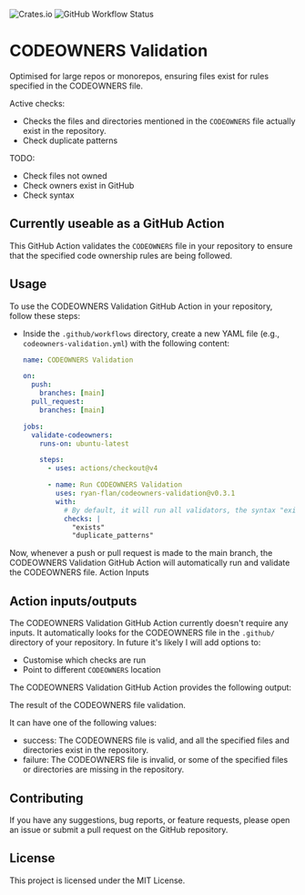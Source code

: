 ![Crates.io](https://img.shields.io/crates/v/codeowners-validation)
![GitHub Workflow Status](https://img.shields.io/github/actions/workflow/status/ryan-flan/codeowners-validation/ci.yml)

# CODEOWNERS Validation

Optimised for large repos or monorepos, ensuring files exist for rules specified in the CODEOWNERS file.

Active checks:
- Checks the files and directories mentioned in the `CODEOWNERS` file actually exist in the repository.
- Check duplicate patterns
  
TODO:
- Check files not owned
- Check owners exist in GitHub
- Check syntax

## Currently useable as a GitHub Action

This GitHub Action validates the `CODEOWNERS` file in your repository to ensure that the specified code ownership rules are being followed. 

## Usage

To use the CODEOWNERS Validation GitHub Action in your repository, follow these steps:

- Inside the `.github/workflows` directory, create a new YAML file (e.g., `codeowners-validation.yml`) with the following content:

   ```yaml
   name: CODEOWNERS Validation

   on:
     push:
       branches: [main]
     pull_request:
       branches: [main]

   jobs:
     validate-codeowners:
       runs-on: ubuntu-latest

       steps:
         - uses: actions/checkout@v4

         - name: Run CODEOWNERS Validation
           uses: ryan-flan/codeowners-validation@v0.3.1
           with:
             # By default, it will run all validators, the syntax "exists,duplicate_patterns" also works.
             checks: |
               "exists"
               "duplicate_patterns"
   ```
   
Now, whenever a push or pull request is made to the main branch, the CODEOWNERS Validation GitHub Action will automatically run and validate the CODEOWNERS file.
Action Inputs

## Action inputs/outputs

The CODEOWNERS Validation GitHub Action currently doesn't require any inputs. It automatically looks for the CODEOWNERS file in the `.github/` directory of your repository. In future it's likely I will add options to:

- Customise which checks are run
- Point to different `CODEOWNERS` location

The CODEOWNERS Validation GitHub Action provides the following output:

The result of the CODEOWNERS file validation.

It can have one of the following values:
- success: The CODEOWNERS file is valid, and all the specified files and directories exist in the repository.
- failure: The CODEOWNERS file is invalid, or some of the specified files or directories are missing in the repository.

## Contributing

If you have any suggestions, bug reports, or feature requests, please open an issue or submit a pull request on the GitHub repository.

## License

This project is licensed under the MIT License.
